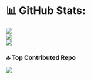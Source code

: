 # 📊 GitHub Stats:
![](https://github-readme-stats.vercel.app/api?username=Sandu-tt&theme=radical&hide_border=true&include_all_commits=false&count_private=false)<br/>
![](https://github-readme-streak-stats.herokuapp.com/?user=Sandu-tt&theme=radical&hide_border=true)<br/>
![](https://github-readme-stats.vercel.app/api/top-langs/?username=Sandu-tt&theme=radical&hide_border=true&include_all_commits=false&count_private=false&layout=compact)

### 🔝 Top Contributed Repo
![](https://github-contributor-stats.vercel.app/api?username=Sandu-tt&limit=5&theme=monokai&combine_all_yearly_contributions=true)

<!-- Proudly created with GPRM ( https://gprm.itsvg.in ) -->
